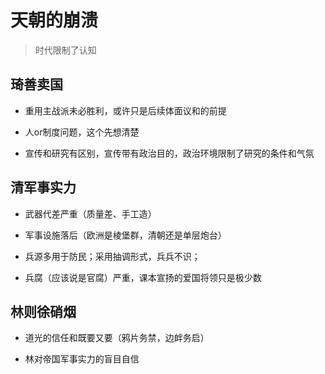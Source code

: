 # 天朝的崩溃

> 时代限制了认知

## 琦善卖国

- 重用主战派未必胜利，或许只是后续体面议和的前提

- 人or制度问题，这个先想清楚

- 宣传和研究有区别，宣传带有政治目的，政治环境限制了研究的条件和气氛

## 清军事实力

- 武器代差严重（质量差、手工造）

- 军事设施落后（欧洲是棱堡群，清朝还是单层炮台）

- 兵源多用于防民；采用抽调形式，兵兵不识；

- 兵腐（应该说是官腐）严重，课本宣扬的爱国将领只是极少数

## 林则徐硝烟

- 道光的信任和既要又要（鸦片务禁，边衅务启）

- 林对帝国军事实力的盲目自信
